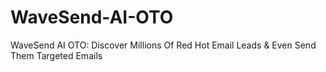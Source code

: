 # WaveSend-AI-OTO
WaveSend AI OTO: Discover Millions Of Red Hot Email Leads &amp; Even Send Them Targeted Emails
